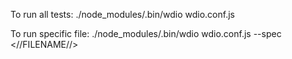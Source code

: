 To run all tests: ./node_modules/.bin/wdio wdio.conf.js

To run specific file: ./node_modules/.bin/wdio wdio.conf.js --spec <//FILENAME//>